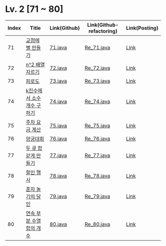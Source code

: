 # Lv. 2 \[71 ~ 80]

| Index | Title | Link(Github) | Link(Github-refactoring) | Link(Posting) |
|----|----|----|----|----|
| 71 | [교점에 별 만들기](https://school.programmers.co.kr/learn/courses/30/lessons/87377) | [71.java](https://github.com/2384320/Programmers-Algorithm/blob/main/Lv.2/71~80/71.java) | [Re_71.java](https://github.com/2384320/Programmers-Algorithm/blob/main/Lv.2/71~80/Re_71.java) | [Link](https://swift-badge-161.notion.site/Lv-2-071-4784dfb98109408f97928f918d99e68f?pvs=4) |
| 72 | [n^2 배열 자르기](https://school.programmers.co.kr/learn/courses/30/lessons/87390) | [72.java](https://github.com/2384320/Programmers-Algorithm/blob/main/Lv.2/71~80/72.java) | [Re_72.java](https://github.com/2384320/Programmers-Algorithm/blob/main/Lv.2/71~80/Re_72.java) | [Link](https://swift-badge-161.notion.site/Lv-2-072-n-2-00a6b9923f9d493c843d35f742c96c1c?pvs=4) |
| 73 | [피로도](https://school.programmers.co.kr/learn/courses/30/lessons/87946) | [73.java](https://github.com/2384320/Programmers-Algorithm/blob/main/Lv.2/71~80/73.java) | [Re_73.java](https://github.com/2384320/Programmers-Algorithm/blob/main/Lv.2/71~80/Re_73.java) | [Link](https://swift-badge-161.notion.site/Lv-2-073-ab18af6a65a64b089ccf890a65c90146?pvs=4) |
| 74 | [k진수에서 소수 개수 구하기](https://school.programmers.co.kr/learn/courses/30/lessons/92335) | [74.java](https://github.com/2384320/Programmers-Algorithm/blob/main/Lv.2/71~80/74.java) | [Re_74.java](https://github.com/2384320/Programmers-Algorithm/blob/main/Lv.2/71~80/Re_74.java) | [Link](https://swift-badge-161.notion.site/Lv-2-074-k-b9047970830945bfab2cc32f8b3daee9?pvs=4) |
| 75 | [주차 요금 계산](https://school.programmers.co.kr/learn/courses/30/lessons/92341) | [75.java](https://github.com/2384320/Programmers-Algorithm/blob/main/Lv.2/71~80/75.java) | [Re_75.java](https://github.com/2384320/Programmers-Algorithm/blob/main/Lv.2/71~80/Re_75.java) | [Link](https://swift-badge-161.notion.site/Lv-2-075-522226b9dc324492b5d5314e459e2083?pvs=4) |
| 76 | [양궁대회](https://school.programmers.co.kr/learn/courses/30/lessons/92342) | [76.java](https://github.com/2384320/Programmers-Algorithm/blob/main/Lv.2/71~80/76.java) | [Re_76.java](https://github.com/2384320/Programmers-Algorithm/blob/main/Lv.2/71~80/Re_76.java) | [Link](https://swift-badge-161.notion.site/Lv-2-076-6c5f57a8c2974b378a5afae3b488c920?pvs=4) |
| 77 | [두 큐 합 같게 만들기](https://school.programmers.co.kr/learn/courses/30/lessons/118667) | [77.java](https://github.com/2384320/Programmers-Algorithm/blob/main/Lv.2/71~80/77.java) | [Re_77.java](https://github.com/2384320/Programmers-Algorithm/blob/main/Lv.2/71~80/Re_77.java) | [Link](https://swift-badge-161.notion.site/Lv-2-077-011b77e77f0d436ca3043da60509e2a4?pvs=4) |
| 78 | [할인 행사](https://school.programmers.co.kr/learn/courses/30/lessons/131127) | [78.java](https://github.com/2384320/Programmers-Algorithm/blob/main/Lv.2/71~80/78.java) | [Re_78.java](https://github.com/2384320/Programmers-Algorithm/blob/main/Lv.2/71~80/Re_78.java) | [Link](https://swift-badge-161.notion.site/Lv-2-078-b84ebcb8f6da455ab3e54f2a39d9528d?pvs=4) |
| 79 | [혼자 놀기의 달인](https://school.programmers.co.kr/learn/courses/30/lessons/131130) | [79.java](https://github.com/2384320/Programmers-Algorithm/blob/main/Lv.2/71~80/79.java) | [Re_79.java](https://github.com/2384320/Programmers-Algorithm/blob/main/Lv.2/71~80/Re_79.java) | [Link](https://swift-badge-161.notion.site/Lv-2-079-1fe3f5c2dec643f881d50e23eaf875a9?pvs=4) |
| 80 | [연속 부분 수열 합의 개수](https://school.programmers.co.kr/learn/courses/30/lessons/131701) | [80.java](https://github.com/2384320/Programmers-Algorithm/blob/main/Lv.2/71~80/80.java) | [Re_80.java](https://github.com/2384320/Programmers-Algorithm/blob/main/Lv.2/71~80/Re_80.java) | [Link](https://swift-badge-161.notion.site/Lv-2-080-64ff6c8bd92d4f03a677fbc8a1e05a31?pvs=4) |